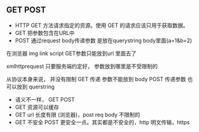 ## GET POST
- HTTP GET 方法请求指定的资源。使用 GET 的请求应该只用于获取数据。
- GET
    把参数包含在URL中
- POST
    通过request body传递参数
    是放在querystring  body里面(a=1&b=2)

在浏览器 img link script GET参数只能放到url 里面去了

xmlhttprequest 只要服务端约定好， 参数放到哪里是不受限制的

从协议本身来说， 并没有限制 GET 传递 参数不能放到 body
POST 传递参数 也可以放到 querstring

- 语义不一样， GET POST
- GET 资源可以缓存
- GET url 长度有限 (浏览器)，post req body 不限制的
- GET 不安全 POST 更安全一点。其实都是不安全的，http 明文传输，https
